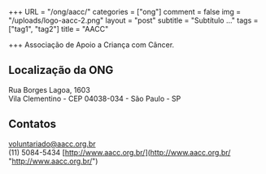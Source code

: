+++
URL = "/ong/aacc/"
categories = ["ong"]
comment = false
img = "/uploads/logo-aacc-2.png"
layout = "post"
subtitle = "Subtítulo ..."
tags = ["tag1", "tag2"]
title = "AACC"

+++
Associação de Apoio a Criança com Câncer.

## Localização da ONG

Rua Borges Lagoa, 1603  
Vila Clementino - CEP 04038-034 - São Paulo - SP

## Contatos

voluntariado@aacc.org.br  
(11) 5084-5434
[http://www.aacc.org.br/](http://www.aacc.org.br/ "http://www.aacc.org.br/")